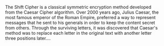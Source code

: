 The Shift Cipher is a classical symmetric encryption method developed from the Caesar Cipher algorithm. Over 2000 years ago, Julius Caesar, the most famous emperor of the Roman Empire, preferred a way to represent messages that he sent to his generals in order to keep the content secret from others. Through the surviving letters, it was discovered that Caesar's method was to replace each letter in the original text with another letter three positions later....